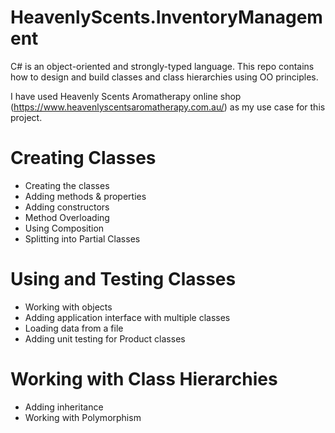 # HeavenlyScents.InventoryManagement
C# is an object-oriented and strongly-typed language. 
This repo contains how to design and build classes and class hierarchies using OO principles.

I have used Heavenly Scents Aromatherapy online shop (https://www.heavenlyscentsaromatherapy.com.au/) as my use case for this project.

# Creating Classes
- Creating the classes
- Adding methods & properties
- Adding constructors
- Method Overloading
- Using Composition
- Splitting into Partial Classes

# Using and Testing Classes
- Working with objects
- Adding application interface with multiple classes
- Loading data from a file
- Adding unit testing for Product classes

# Working with Class Hierarchies
- Adding inheritance
- Working with Polymorphism
